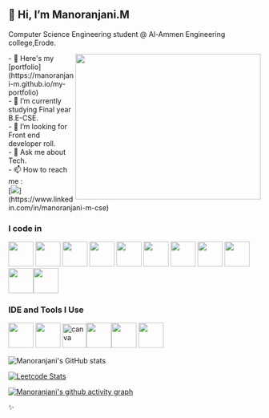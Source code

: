 ## 👋 Hi, I’m Manoranjani.M

Computer Science Engineering student
@ Al-Ammen Engineering college,Erode.

<img align="right" width="370" height="290" src="https://i.pinimg.com/originals/47/f0/34/47f0342cec72b800463bf003eac1257e.gif">
- 🔭 Here's my [portfolio](https://manoranjani-m.github.io/my-portfolio) <br/>                                                
- 🌱 I’m currently studying Final year B.E-CSE.<br/>  
- 🤔 I’m looking for Front end developer roll.<br/>  
- 💬 Ask me about Tech.<br/>  
- 📫 How to reach me :
<br /> 
[<img src="https://img.shields.io/badge/LinkedIn-0077B5?style=for-the-badge&logo=linkedin&logoColor=white" />](https://www.linkedin.com/in/manoranjani-m-cse)

### I code in
<img height="50" width="50" src="https://img.icons8.com/color/48/000000/python.png" /> <img height="50" width="50" src="https://img.icons8.com/color/48/000000/c-programming.png" /> <img height="50" width="50" src="https://img.icons8.com/color/48/000000/java-coffee-cup-logo.png" /> <img height="50" width="50" src="https://img.icons8.com/color/48/000000/html-5.png" /> <img height="50" width="50" src="https://img.icons8.com/color/48/000000/css3.png" /> <img height="50" width="50" src="https://img.icons8.com/color/48/000000/bootstrap.png" />
<img height="50" width="50" src="https://img.icons8.com/color/48/000000/javascript.png"/> <img height="50" width="50" src="https://img.icons8.com/color/48/000000/react-native.png"/> <img height="50" width="50" src="https://img.icons8.com/color/48/000000/mysql-logo.png"/> <img height="50" width="50" src="https://img.icons8.com/color/48/000000/mongodb.png"/><img height="50" width="50" src="https://img.icons8.com/color/48/000000/nodejs.png"/> 
### IDE and Tools I Use
<img height="50" width="50" src="https://img.icons8.com/color/48/000000/visual-studio-code-2019.png"/> <img height="50" width="50" src="https://img.icons8.com/color/50/000000/git.png"/> <img width="48" height="48" src="https://img.icons8.com/fluency/48/canva.png" alt="canva"/><img height="50" width="50" src="https://img.icons8.com/color/48/000000/figma--v1.png"/><img height="50" width="50" src="https://img.icons8.com/color/48/000000/pycharm.png"/> <img height="50" src="https://img.icons8.com/officel/480/null/java-eclipse.png"/>

![Manoranjani's GitHub stats](https://github-readme-stats.vercel.app/api?username=Manoranjani-M&theme=dark&show_icons=true&&hide=issues,contribs)

[![Leetcode Stats](https://leetcard.jacoblin.cool/Manoranjani_M?ext=contest&theme=dark)](https://leetcode.com/Manoranjani_M)

[![Manoranjani's github activity graph](https://github-readme-activity-graph.vercel.app/graph?username=Manoranjani-M&bg_color=000000&color=ffffff&line=51f565&point=ffffff&area=true&hide_border=true)](https://github.com/Manoranjani-M/github-readme-activity-graph)

✨
